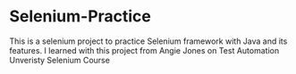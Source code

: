 # Selenium-Practice
This is a selenium project to practice Selenium framework with Java and its features.
I learned with this project from Angie Jones on Test Automation Unveristy Selenium Course
